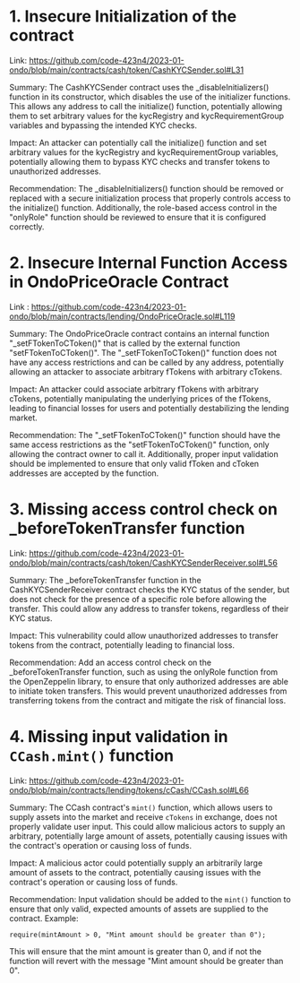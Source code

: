 # 1. Insecure Initialization of the contract

Link: https://github.com/code-423n4/2023-01-ondo/blob/main/contracts/cash/token/CashKYCSender.sol#L31

Summary: The CashKYCSender contract uses the _disableInitializers() function in its constructor, which disables the use of the initializer functions. This allows any address to call the initialize() function, potentially allowing them to set arbitrary values for the kycRegistry and kycRequirementGroup variables and bypassing the intended KYC checks.

Impact: An attacker can potentially call the initialize() function and set arbitrary values for the kycRegistry and kycRequirementGroup variables, potentially allowing them to bypass KYC checks and transfer tokens to unauthorized addresses.

Recommendation: The _disableInitializers() function should be removed or replaced with a secure initialization process that properly controls access to the initialize() function. Additionally, the role-based access control in the "onlyRole" function should be reviewed to ensure that it is configured correctly.

# 2. Insecure Internal Function Access in OndoPriceOracle Contract

Link : https://github.com/code-423n4/2023-01-ondo/blob/main/contracts/lending/OndoPriceOracle.sol#L119

Summary:
The OndoPriceOracle contract contains an internal function "_setFTokenToCToken()" that is called by the external function "setFTokenToCToken()". The "_setFTokenToCToken()" function does not have any access restrictions and can be called by any address, potentially allowing an attacker to associate arbitrary fTokens with arbitrary cTokens.

Impact:
An attacker could associate arbitrary fTokens with arbitrary cTokens, potentially manipulating the underlying prices of the fTokens, leading to financial losses for users and potentially destabilizing the lending market.

Recommendation:
The "_setFTokenToCToken()" function should have the same access restrictions as the "setFTokenToCToken()" function, only allowing the contract owner to call it. Additionally, proper input validation should be implemented to ensure that only valid fToken and cToken addresses are accepted by the function.

# 3. Missing access control check on _beforeTokenTransfer function

Link: https://github.com/code-423n4/2023-01-ondo/blob/main/contracts/cash/token/CashKYCSenderReceiver.sol#L56

Summary: The _beforeTokenTransfer function in the CashKYCSenderReceiver contract checks the KYC status of the sender, but does not check for the presence of a specific role before allowing the transfer. This could allow any address to transfer tokens, regardless of their KYC status.

Impact: This vulnerability could allow unauthorized addresses to transfer tokens from the contract, potentially leading to financial loss.

Recommendation: Add an access control check on the _beforeTokenTransfer function, such as using the onlyRole function from the OpenZeppelin library, to ensure that only authorized addresses are able to initiate token transfers. This would prevent unauthorized addresses from transferring tokens from the contract and mitigate the risk of financial loss.

# 4. Missing input validation in `CCash.mint()` function

Link: https://github.com/code-423n4/2023-01-ondo/blob/main/contracts/lending/tokens/cCash/CCash.sol#L66

Summary: 
The CCash contract's `mint()` function, which allows users to supply assets into the market and receive `cTokens` in exchange, does not properly validate user input. This could allow malicious actors to supply an arbitrary, potentially large amount of assets, potentially causing issues with the contract's operation or causing loss of funds.

Impact: A malicious actor could potentially supply an arbitrarily large amount of assets to the contract, potentially causing issues with the contract's operation or causing loss of funds.

Recommendation: Input validation should be added to the `mint()` function to ensure that only valid, expected amounts of assets are supplied to the contract. Example:
```
require(mintAmount > 0, "Mint amount should be greater than 0");
```
This will ensure that the mint amount is greater than 0, and if not the function will revert with the message "Mint amount should be greater than 0".
